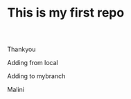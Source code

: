 # <p> This is  my first repo </p>
<br>
<p>Thankyou</p>
<p>Adding from local</p>
<p>Adding to mybranch</p>
<hello>Malini</hello>
